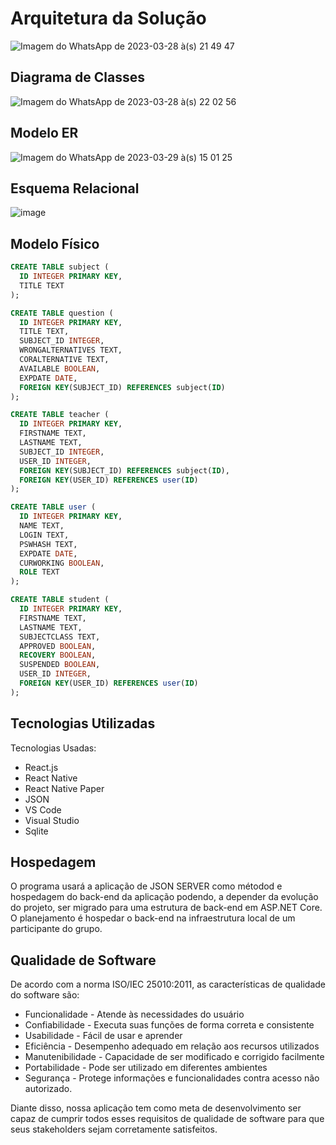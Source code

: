 # Arquitetura da Solução
<!--
<span style="color:red">Pré-requisitos: <a href="3-Projeto de Interface.md"> Projeto de Interface</a></span>

Definição de como o software é estruturado em termos dos componentes que fazem parte da solução e do ambiente de hospedagem da aplicação.

![Arquitetura da Solução](img/02-mob-arch.png)
-->

![Imagem do WhatsApp de 2023-03-28 à(s) 21 49 47](https://user-images.githubusercontent.com/16859514/228695826-1e607226-0ce4-4841-b745-3edb0b1e9040.jpg)

## Diagrama de Classes
<!--
O diagrama de classes ilustra graficamente como será a estrutura do software, e como cada uma das classes da sua estrutura estarão interligadas. Essas classes servem de modelo para materializar os objetos que executarão na memória.

As referências abaixo irão auxiliá-lo na geração do artefato “Diagrama de Classes”.

> - [Diagramas de Classes - Documentação da IBM](https://www.ibm.com/docs/pt-br/rational-soft-arch/9.6.1?topic=diagrams-class)
> - [O que é um diagrama de classe UML? | Lucidchart](https://www.lucidchart.com/pages/pt/o-que-e-diagrama-de-classe-uml)
-->

![Imagem do WhatsApp de 2023-03-28 à(s) 22 02 56](https://user-images.githubusercontent.com/16859514/228695867-c7665fdd-a9f8-4d50-a705-bffe3dd08e80.jpg)

## Modelo ER

<!--
O Modelo ER representa através de um diagrama como as entidades (coisas, objetos) se relacionam entre si na aplicação interativa.]

As referências abaixo irão auxiliá-lo na geração do artefato “Modelo ER”.

> - [Como fazer um diagrama entidade relacionamento | Lucidchart](https://www.lucidchart.com/pages/pt/como-fazer-um-diagrama-entidade-relacionamento)
-->

![Imagem do WhatsApp de 2023-03-29 à(s) 15 01 25](https://user-images.githubusercontent.com/16859514/228695941-d469c14b-f219-4055-8cee-d35244484425.jpg)

## Esquema Relacional
<!--
O Esquema Relacional corresponde à representação dos dados em tabelas juntamente com as restrições de integridade e chave primária.
 
As referências abaixo irão auxiliá-lo na geração do artefato “Esquema Relacional”.

> - [Criando um modelo relacional - Documentação da IBM](https://www.ibm.com/docs/pt-br/cognos-analytics/10.2.2?topic=designer-creating-relational-model)
-->

![image](https://user-images.githubusercontent.com/16859514/228698950-5e007376-3a08-42c0-ac46-0ab839ccfd9b.png)


## Modelo Físico
<!--
Entregar um arquivo banco.sql contendo os scripts de criação das tabelas do banco de dados. Este arquivo deverá ser incluído dentro da pasta src\bd.
-->

```sql
CREATE TABLE subject (
  ID INTEGER PRIMARY KEY,
  TITLE TEXT
);

CREATE TABLE question (
  ID INTEGER PRIMARY KEY,
  TITLE TEXT,
  SUBJECT_ID INTEGER,
  WRONGALTERNATIVES TEXT,
  CORALTERNATIVE TEXT,
  AVAILABLE BOOLEAN,
  EXPDATE DATE,
  FOREIGN KEY(SUBJECT_ID) REFERENCES subject(ID)
);

CREATE TABLE teacher (
  ID INTEGER PRIMARY KEY,
  FIRSTNAME TEXT,
  LASTNAME TEXT,
  SUBJECT_ID INTEGER,
  USER_ID INTEGER,
  FOREIGN KEY(SUBJECT_ID) REFERENCES subject(ID),
  FOREIGN KEY(USER_ID) REFERENCES user(ID)
);

CREATE TABLE user (
  ID INTEGER PRIMARY KEY,
  NAME TEXT,
  LOGIN TEXT,
  PSWHASH TEXT,
  EXPDATE DATE,
  CURWORKING BOOLEAN,
  ROLE TEXT
);

CREATE TABLE student (
  ID INTEGER PRIMARY KEY,
  FIRSTNAME TEXT,
  LASTNAME TEXT,
  SUBJECTCLASS TEXT,
  APPROVED BOOLEAN,
  RECOVERY BOOLEAN,
  SUSPENDED BOOLEAN,
  USER_ID INTEGER,
  FOREIGN KEY(USER_ID) REFERENCES user(ID)
);

````

## Tecnologias Utilizadas

<!--
Descreva aqui qual(is) tecnologias você vai usar para resolver o seu problema, ou seja, implementar a sua solução. Liste todas as tecnologias envolvidas, linguagens a serem utilizadas, serviços web, frameworks, bibliotecas, IDEs de desenvolvimento, e ferramentas.

Apresente também uma figura explicando como as tecnologias estão relacionadas ou como uma interação do usuário com o sistema vai ser conduzida, por onde ela passa até retornar uma resposta ao usuário.
-->

Tecnologias Usadas:
 - React.js
 - React Native
 - React Native Paper
 - JSON
 - VS Code
 - Visual Studio
 - Sqlite

## Hospedagem

<!--
Explique como a hospedagem e o lançamento da plataforma foi feita.

> **Links Úteis**:
>
> - [Website com GitHub Pages](https://pages.github.com/)
> - [Programação colaborativa com Repl.it](https://repl.it/)
> - [Getting Started with Heroku](https://devcenter.heroku.com/start)
> - [Publicando Seu Site No Heroku](http://pythonclub.com.br/publicando-seu-hello-world-no-heroku.html)
-->

O programa usará a aplicação de JSON SERVER como métodod e hospedagem do back-end da aplicação podendo, a depender da evolução do projeto, ser migrado para uma estrutura de back-end em ASP.NET Core. O planejamento é hospedar o back-end na infraestrutura local de um participante do grupo.

## Qualidade de Software
<!--
Conceituar qualidade de fato é uma tarefa complexa, mas ela pode ser vista como um método gerencial que através de procedimentos disseminados por toda a organização, busca garantir um produto final que satisfaça às expectativas dos stakeholders.

No contexto de desenvolvimento de software, qualidade pode ser entendida como um conjunto de características a serem satisfeitas, de modo que o produto de software atenda às necessidades de seus usuários. Entretanto, tal nível de satisfação nem sempre é alcançado de forma espontânea, devendo ser continuamente construído. Assim, a qualidade do produto depende fortemente do seu respectivo processo de desenvolvimento.

A norma internacional ISO/IEC 25010, que é uma atualização da ISO/IEC 9126, define oito características e 30 subcaracterísticas de qualidade para produtos de software.
Com base nessas características e nas respectivas sub-características, identifique as sub-características que sua equipe utilizará como base para nortear o desenvolvimento do projeto de software considerando-se alguns aspectos simples de qualidade. Justifique as subcaracterísticas escolhidas pelo time e elenque as métricas que permitirão a equipe avaliar os objetos de interesse.

> **Links Úteis**:
>
> - [ISO/IEC 25010:2011 - Systems and software engineering — Systems and software Quality Requirements and Evaluation (SQuaRE) — System and software quality models](https://www.iso.org/standard/35733.html/)
> - [Análise sobre a ISO 9126 – NBR 13596](https://www.tiespecialistas.com.br/analise-sobre-iso-9126-nbr-13596/)
> - [Qualidade de Software - Engenharia de Software 29](https://www.devmedia.com.br/qualidade-de-software-engenharia-de-software-29/18209/)
-->

De acordo com a norma ISO/IEC 25010:2011, as características de qualidade do software são:

 - Funcionalidade - Atende às necessidades do usuário
 - Confiabilidade - Executa suas funções de forma correta e consistente
 - Usabilidade - Fácil de usar e aprender
 - Eficiência - Desempenho adequado em relação aos recursos utilizados
 - Manutenibilidade - Capacidade de ser modificado e corrigido facilmente
 - Portabilidade - Pode ser utilizado em diferentes ambientes
 - Segurança - Protege informações e funcionalidades contra acesso não autorizado.

Diante disso, nossa aplicação tem como meta de desenvolvimento ser capaz de cumprir todos esses requisitos de qualidade de software para que seus stakeholders sejam corretamente satisfeitos.
